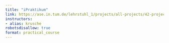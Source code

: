 ```yaml
---
title: "iPraktikum"
link: https://ase.in.tum.de/lehrstuhl_1/projects/all-projects/42-projects/current-projects/710-results-of-the-ios-praktikum-2015
instructors:
- alias: krusche
robotsdisallow: true
format: practical_course
---
```

